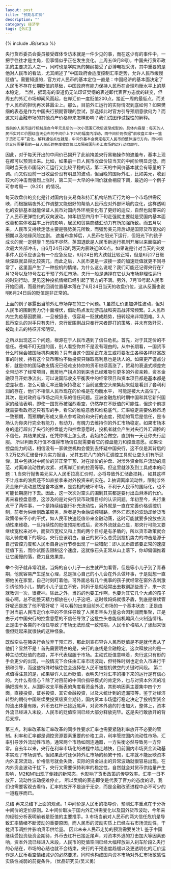 ```yaml
---
layout: post
title: "预期与汇价"
description: ""
category: 经济学
tags: [外汇]
---
```

{% include JB/setup %}

央行货币委员会委员接受媒体专访本就是一件少见的事，而在这少有的事件中，一把手往往才是主角，但事情似乎正在发生变化。上周五(9月8号)，中国央行货币政策的主要决策人之一，同时也是学院派的樊纲接受了彭博电视采访，其中重要的是他对人民币的看法，尤其阐述了“中国政府会适度控制汇率走势，允许人民币缓慢贬值”。需要知道的，官方对人民币的基本定位一直是：中国经济的基本面决定了人民币不存在长期贬值的基础，中国政府有能力保持人民币在合理均衡水平上的基本稳定。
当然，据现有的渠道仍无法印证樊纲的表述即代表官方态度的转变，但周五的外汇市场却闻风而起，在岸汇价一度贬值200点，接近一周的最低点，而关于人民币的担忧再次甚嚣尘上。那么，目前外汇运行的实际情况到底如何？如果樊纲的表态是作为中国央行预期管理的尝试，那选择此时官方引导预期意欲何为？而这又对金融市场的其他资产价格带来怎样影响？我们试图作试探性的解释。


    当前的人民币运行机制是自今年元旦后的一次小范围汇改后逐渐成型的。具体内容是：每天的人民币实时汇价围绕当天公布的中间价上下2%的幅度内浮动，而中间价则依据“前收盘汇率+一篮子货币汇率”变化。解释通俗点也就是，中间价基本会奠定每天人民币的整体运行方向，而中间价又只需要看前一日人民币的在岸收盘价以及隔夜国际外汇市场的运行动向即可。
因此，对于每天开出的中间价已揭开了此前掩盖央行黑箱操作的遮羞布，基本上现在都可以预测出来。比如，如果前一日人民币收盘价较当天的中间价明显走低，而同时当天夜市国际外汇运行又比较平稳的话，第二天的中间价基本就会有等量的下调。而又假设前一日收盘价没有明显的波动，但当晚的国际外汇，比如美元，收到较大的冲击而强烈上涨时，第二天一大早的中间价就会相应下调，最近的一个例子可参考周一（9.20）的情况。

每天收盘价的变化是针对国内各交易商和持汇机构结售汇行为的一个市场供需反映，而根据隔夜外汇作调整又能很好的帮助人民币应对外部环境的变化，这样透明化的安排基本就能保证人民币对国内外环境变化有了更好的适应，自然也就带来的了人民币更弹性化的双向波动。如年初至四月中下旬走强就主要就是受国内基本面改善和实体收益率上行的影响，居民和贸易商结汇动力有所加强所致。而五月以来，人民币又持续走低主要是强势美元所致，而强势美元背后却是国际货币宽松的预期以及地缘风险加剧。
遮羞布拿掉后，人民币在阳光下运行，但阳光下的孩子成长的就一定健康？恐怕不尽然。英国退欧是人民币新运行机制开展以来面临的一次最大外部冲击，自6月24日起的两天内暴跌近800点。如果说是针对当天的突发事件人民币应该会有一个应急反应，6月24日的大跌就比较正常，但是6月27日继续深跌就显得比较突兀，而此之后，人民币更是一波接一波的加速贬值就更不同寻常了，这里面产生了一种投机的情绪。为什么这么说呢？我们可能还记得央行在7月12号以及19号左右干预了外汇市场，央行一般是选择在它认为市场非理性运行的时刻行动，足见这种投机情绪已经引起了官方的不满。另外，7月19号起人民币开始回调，而最终的回调位置基本落在了6月24日当天的收盘价位，这从反面也说明6月24日后的贬值是非正常的。


上面的例子暴露出当前外汇市场存在的三个问题。1.虽然汇价更加弹性波动，但对人民币的围剿势力仍十面埋伏，借助热点发动游击战和突击战非常频繁。2.人民币内生免疫基因脆弱，一旦被狙击，很容易一贬就成趋势，扭转起来非常困难。3.人民币空头的对手只有央行，央行反围剿战只奉行来者即打的策略，并未有效歼灭，被动出击的特征非常明显。

之所以出现这三个问题，根源在于人民币遇到了信任危机。首先，对于其定价的不信任。苍蝇不盯无缝的蛋，别人看空你并不是没有理由的。从中长期看，一国货币什么时候会被国际机构亲赖？只有当这个国家正在发生或将要发生各种各样财富故事的时候，持有这个货币哪怕不做投资只赚取高利息也是诱人的。如果更严谨点分析，就是你的国际收支情况已经难支持你的货币继续高涨了，贸易的衰退式顺差完全带动不了经常项目，而房地产拐点的到来也已经难吸引更多的外资亲赖，资本金融项目开始净流出，可以说国际收支平衡表中的经常项目和资本项目都是基本都是逆差状态，怎么可能汇率还能保持稳定？当前这些空头聚集起来就是看到了套利利润的存在，他们不相信人民币现在的价格是在均衡水平，      可能是被大大高估了。
其次，是对政府与市场之间关系的信任问题。亚洲金融危机时期中国和其它新兴国家的经验表明，即使一国货币被强烈看空，仍然存在不贬值的可能性，但这个前提就需要看政府这只有形的手，看它的维稳意愿和维稳底气。汇率稳定需要依赖市场一致预期，而预期的形成又重点参考政府和央行的态度，预期的背后是信任，是市场认为你央行完全有能力，有动力，有魄力去维持你的外汇市场稳定。如果市场本身的运行超出了央行的控盘能力和控盘意愿时，投机者就会产生对央行外汇调控的不信任，其结果就是，任凭你嘴上怎么说，我始终会做空，直到有一天让你央行屈服。
所以判断央行值不值得市场信任就需要看它的控盘能力和控盘意愿。如果论控盘能力的话，相信没有一家做空机构会傻到去怀疑中国央行，这不仅是其背后的3.2万亿外汇储备作为实力担当，光其五花八门的外汇调控工具就让空头们有所忌惮，其中包括对中间价的非正常干预、对在岸价的护盘、对涉外资金账户流动的规范、对离岸流动性的收紧、对离岸汇价的拉高等等。但这里就涉及到工具成本的问题：1.当央行抛售美元买入人民币拉高汇价时，必将导致外汇储备损耗，    如其这样不计成本的浪费还不如直接拿来对外投资来的实在。2.抽调离岸流动性，限制涉外资金账户流动显然是舍本逐末，是变相的破坏市场，不利于人民币的国际化，也不可能长期施行下去。因此，这一次次对空头的围剿其实都是要付出血淋淋的代价。
再来看控盘意愿，这涉及的是对央行货币政策目标的认识问题。年初至今，央行重点干了两件事，一个是持续给银行补充流动性，另外就是一直在完善价格调控机制，前者为供给侧改革服务，后者是为金融调控铺路。但外汇市场的波动却给货币政策带来不小的干扰，如人民币快速贬值带来金融动荡，这时可能就要多投放些流动性来维稳，一旦持续性的贬值预期形成后，资本外流就会凸显，那央行可能又要继续宽松来对冲，而货币宽松又和上面的两个目标是有矛盾的，所以货币政策就会陷入骑虎难下的境地。央行应该明白，自己的货币么总受到投机势力的冲击是源于自己管控力度和人民币自身运行节奏出现了一些错配：即人民币应该要正常的速度贬值下去，而你试图去限制这个速度，这就像石头正常从山上落下，你却偏偏推着让它缓慢的落，费力且效果差。


举个例子就非常明显。当妈的自小儿子一出生就严加看管，但是等小儿子到了青春期，他就容易产生逆反心理，总是担心自己的小儿会在外头做坏事，于是就想一直把他关在家里，自己时刻盯着他。可外面总有几个挑事的孩子就经常在窗外去刺激引诱他的小儿，搞的小儿子坐立不安，妈妈于是就经常出去教训那些孩子，来一次就教训一次，很费神。除此之外，当妈的也要工作啊，也要为其它几个大点的孩子操心啊，总不能整天精力都放在小儿子这吧，这时候妈妈就很矛盾，到底是继续管好呢还是放了他不管好呢？
可以看的出来目前外汇市场的一个基本状态：正是由于对当前人民币定价水平的不信任导致了人民币空头力量总会因利润而集聚，正是由于对中国央行的控盘意愿的不信任导致了这批空头总能借机煽风点火制造情绪。正是由于各类的不信任导致了市场无法形成一致预期，人民币价格陷入了涨起来很慢但贬起来就很快的这种怪象。


既然空头在赌央行会放弃干预汇市，那此刻宣布容许人民币贬值是不是就代表从了他们？显然不是！首先需要明白的是，央行的底线是金融稳定。这次释放出的是一种主动式贬值的态度，并不代表屈服于市场。主动式贬值意味着，央行这只有形的手会更少的出现，一般情况下会任由汇率市场波动，但特殊时刻也定会入市进行干预和引导，而这些特殊时候往往会选择在人民币被投机做空的关键时间段。
第二点值得注意的是，如果容许人民币贬值，表明央行对汇率的接下来的运行是有信心的。为什么有信心？除了对目前的中间价指导模式的肯定外，也与对资本外流的准确把握有关。从国际收支平衡表的角度看资金外流，其影响因素主要集中四个方面，直接投资，证券投资、其它金融投资，以及未统计到的遗漏项等。鉴于对经济转型的期待中国继续受投资级资金期待，国内资本市场运行稳定决定了投机型资金的流出体量有限，外币去杠杆已接近尾声，对资本外逃的打击加大，整体上，资本外流已经进入末段，人民币的贬值空间已经大部分释放完毕。这是央行敢放开的背后支撑。


第三点，利率改革和汇率改革的同步性要求汇率也需要紧随利率放开不必要的管制。利率和汇率都是调控资源要素重要的价格工具，利率管控国内流动性市场，汇率引导涉外流动性市场，通常两个市场如同连通器，一方失衡必然导致另一方异常。自去年以来，央行在利率市场化的进程中越走越快，目前国内市场资金流动基本实现了市场调节。但如果此时还保持外汇市场的频繁干预，汇率就不能反映资本内外正常流动，价格信号就会失效，实际的资金进出的异常波动就很容易出现。在内外资金波动干扰下，央行又需要保持利率的稳定性，自然就会对货币供给量产生影响，M2和M1出现了倒挂的新常态，也影响了货币政策的传导效率。汇率一日不放开，流动性波动便难停止。
所以樊纲的表态即使是代表了官方的态度的话，我们也需要客观去看待，汇率的放开不是迫于无奈，而是金融改革进程中必不可少的一道程序而已。


总结  再来总结下上面的观点。1.中间价是人民币的指导价，预测汇率重点在于分析中间价的定价原则。2.中间价取决于国内外汇供需变化以及国外货币波动，今年来的经验分析表明前者是贬值的主要推手。3.市场当前对人民币的两大信任危机是导致汇率情绪不断波动的重要原因，而人民币的波动实质上已经左右市场流动性，干扰货币调控并影响货币供给量。  因此未来人民币走势的预测需要关注1. 鉴于中国继续受投资级资金期待，外币去杠杆已接近尾声，对资本外逃的打击加大等因素影响，资本外流已经进入末段，人民币的贬值空间已经大幅释放进入刹车阶段2.央行的心结在，市场的心结也就不会结束，央行的干预态度趋缓以及更透明化的汇价运作是人民币看空情绪减少的必然要求，同时也构成国内资本市场对外汇市场敏感性实质性减弱的前提条件。（优品研究员/吴义勇）














